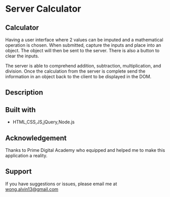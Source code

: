 # Server Calculator

## Calculator

Having a user interface where 2 values can be imputed and a mathematical operation is chosen. When submitted, capture the inputs and place into an object. The object will then be sent to the server. There is also a button to clear the inputs. 

The server is able to comprehend addition, subtraction, multiplication, and division. Once the calculation from the server is complete send the information in an object back to the client to be displayed in the DOM.

## Description

## Built with
- HTML,CSS,JS,jQuery,Node.js

## Acknowledgement
Thanks to Prime Digital Academy who equipped and helped me to make this application a reality.

## Support
If you have suggestions or issues, please email me at wong.alvin13@gmail.com